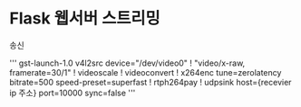 # Flask 웹서버 스트리밍

송신


'''
gst-launch-1.0 v4l2src device="/dev/video0" ! "video/x-raw, framerate=30/1" ! videoscale ! videoconvert ! x264enc tune=zerolatency bitrate=500 speed-preset=superfast ! rtph264pay ! udpsink host={recevier ip 주소} port=10000 sync=false
'''


